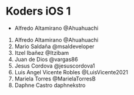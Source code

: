 # Koders iOS 1
- Alfredo Altamirano @Ahuahuachi
1. Alfredo Altamirano @Ahuahuachi
2. Mario Saldaña @msaldeveloper
3. Itzel Ibañez @Itzibam
4. Juan de Dios @vargas86
5. Jesus Cordova @jesuscordova1
6. Luis Angel Vicente Robles @LuisVicente2021
7. Mariela Torres @MarielaTorresB
8. Daphne Castro daphnekstro

